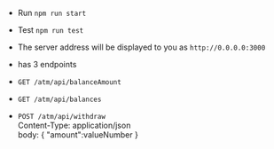 - Run `npm run start`
- Test `npm run test`

- The server address will be displayed to you as `http://0.0.0.0:3000`
- has 3 endpoints

- `GET /atm/api/balanceAmount`
- `GET /atm/api/balances`
- `POST /atm/api/withdraw `  
    Content-Type: application/json    
    body: {
    "amount":valueNumber
    }
